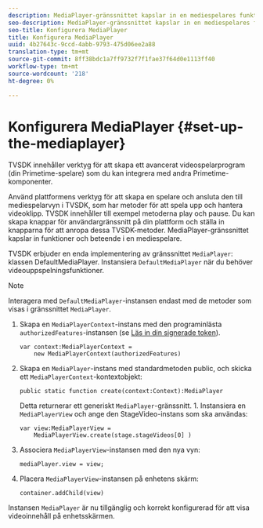 ```yaml
---
description: MediaPlayer-gränssnittet kapslar in en mediespelares funktioner och beteende.
seo-description: MediaPlayer-gränssnittet kapslar in en mediespelares funktioner och beteende.
seo-title: Konfigurera MediaPlayer
title: Konfigurera MediaPlayer
uuid: 4b27643c-9ccd-4abb-9793-475d06ee2a88
translation-type: tm+mt
source-git-commit: 8ff38bdc1a7ff9732f7f1fae37f64d0e1113ff40
workflow-type: tm+mt
source-wordcount: '218'
ht-degree: 0%

---
```



# Konfigurera MediaPlayer {#set-up-the-mediaplayer}

TVSDK innehåller verktyg för att skapa ett avancerat videospelarprogram (din Primetime-spelare) som du kan integrera med andra Primetime-komponenter.

Använd plattformens verktyg för att skapa en spelare och ansluta den till mediespelarvyn i TVSDK, som har metoder för att spela upp och hantera videoklipp. TVSDK innehåller till exempel metoderna play och pause. Du kan skapa knappar för användargränssnitt på din plattform och ställa in knapparna för att anropa dessa TVSDK-metoder. MediaPlayer-gränssnittet kapslar in funktioner och beteende i en mediespelare.

TVSDK erbjuder en enda implementering av gränssnittet `MediaPlayer`: klassen DefaultMediaPlayer. Instansiera `DefaultMediaPlayer` när du behöver videouppspelningsfunktioner.

>[!NOTE]
>
>Interagera med `DefaultMediaPlayer`-instansen endast med de metoder som visas i gränssnittet `MediaPlayer`.

1. Skapa en `MediaPlayerContext`-instans med den programinlästa `authorizedFeatures`-instansen (se [Läs in din signerade token](../../tvsdk-1.4-for-desktop-hls/t-psdk-dhls-1.4-configure/t-psdk-dhls-1.4-get-signed-token.md)).

   ```
   var context:MediaPlayerContext =  
       new MediaPlayerContext(authorizedFeatures)
   ```

1. Skapa en `MediaPlayer`-instans med standardmetoden public, och skicka ett `MediaPlayerContext`-kontextobjekt:

   ```
   public static function create(context:Context):MediaPlayer
   ```

   Detta returnerar ett generiskt `MediaPlayer`-gränssnitt. 1. Instansiera en `MediaPlayerView` och ange den StageVideo-instans som ska användas:

   ```
   var view:MediaPlayerView =  
       MediaPlayerView.create(stage.stageVideos[0] )
   ```

1. Associera `MediaPlayerView`-instansen med den nya vyn:

   ```
   mediaPlayer.view = view;
   ```

1. Placera `MediaPlayerView`-instansen på enhetens skärm:

   ```
   container.addChild(view)
   ```

Instansen `MediaPlayer` är nu tillgänglig och korrekt konfigurerad för att visa videoinnehåll på enhetsskärmen.